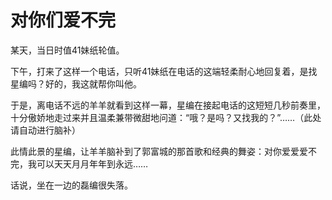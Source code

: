 # 对你们爱不完

某天，当日时值41妹纸轮值。 

下午，打来了这样一个电话，只听41妹纸在电话的这端轻柔耐心地回复着，是找星编吗？好的，我这就帮你叫他。 

于是，离电话不远的羊羊就看到这样一幕，星编在接起电话的这短短几秒前奏里，十分傲娇地走过来并且温柔兼带微甜地问道：“哦？是吗？又找我的？”……（此处请自动进行脑补） 

此情此景的星编，让羊羊脑补到了郭富城的那首歌和经典的舞姿：对你爱爱爱不完，我可以天天月月年年到永远…… 

话说，坐在一边的磊编很失落。